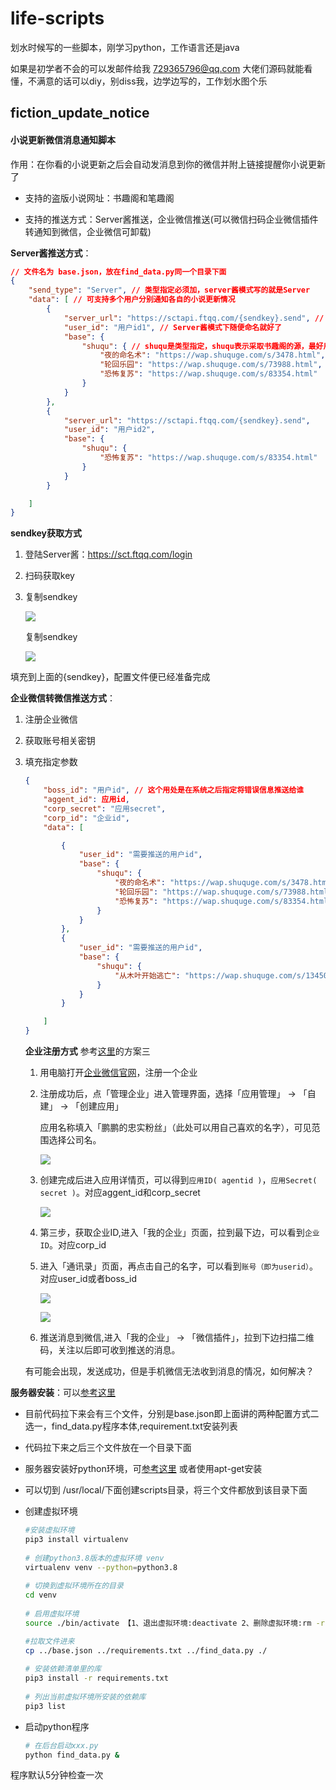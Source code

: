 # life-scripts
划水时候写的一些脚本，刚学习python，工作语言还是java

如果是初学者不会的可以发邮件给我 729365796@qq.com 大佬们源码就能看懂，不满意的话可以diy，别diss我，边学边写的，工作划水图个乐

## fiction_update_notice

#### 小说更新微信消息通知脚本

作用：在你看的小说更新之后会自动发消息到你的微信并附上链接提醒你小说更新了

+ 支持的盗版小说网址：书趣阁和笔趣阁

+ 支持的推送方式：Server酱推送，企业微信推送(可以微信扫码企业微信插件转通知到微信，企业微信可卸载)

**Server酱推送方式**：

```json
// 文件名为 base.json，放在find_data.py同一个目录下面
{
    "send_type": "Server", // 类型指定必须加，server酱模式写的就是Server
    "data": [ // 可支持多个用户分别通知各自的小说更新情况
        {
            "server_url": "https://sctapi.ftqq.com/{sendkey}.send", // Server酱上获取的sendkey填充进去就行
            "user_id": "用户id1", // Server酱模式下随便命名就好了
            "base": {
                "shuqu": { // shuqu是类型指定，shuqu表示采取书趣阁的源，最好用这个，换源的话 需要自己修改
                    "夜的命名术": "https://wap.shuquge.com/s/3478.html", // 对应小说名字以及小说的首页url
                    "轮回乐园": "https://wap.shuquge.com/s/73988.html",
                    "恐怖复苏": "https://wap.shuquge.com/s/83354.html"
                }
            }
        },
        {
            "server_url": "https://sctapi.ftqq.com/{sendkey}.send",
            "user_id": "用户id2",
            "base": {
                "shuqu": {
                    "恐怖复苏": "https://wap.shuquge.com/s/83354.html"
                }
            }
        }

    ]
}
```

**sendkey获取方式**

1. 登陆Server酱：https://sct.ftqq.com/login

2. 扫码获取key

3. 复制sendkey

   ![](http://bubble.seahubn.cn/mk/server2.jpg)

   复制sendkey
   
   ![](http://bubble.seahubn.cn/mk/server1.jpg)
   
   

填充到上面的{sendkey}，配置文件便已经准备完成

**企业微信转微信推送方式**：

1. 注册企业微信

2. 获取账号相关密钥

3. 填充指定参数

   ```json
   {
       "boss_id": "用户id", // 这个用处是在系统之后指定将错误信息推送给谁
       "aggent_id": 应用id,
       "corp_secret": "应用secret",
       "corp_id": "企业id", 
       "data": [
   
           {
               "user_id": "需要推送的用户id",
               "base": {
                   "shuqu": {
                       "夜的命名术": "https://wap.shuquge.com/s/3478.html",
                       "轮回乐园": "https://wap.shuquge.com/s/73988.html",
                       "恐怖复苏": "https://wap.shuquge.com/s/83354.html"
                   }
               }
           },
           {
               "user_id": "需要推送的用户id",
               "base": {
                   "shuqu": {
                       "从木叶开始逃亡": "https://wap.shuquge.com/s/134509.html"
                   }
               }
           }
   
       ]
   }
   ```

   **企业注册方式**   参考[这里](https://blog.csdn.net/qq_29300341/article/details/115560813)的方案三

   1. 用电脑打开[企业微信官网](https://work.weixin.qq.com/)，注册一个企业

   2. 注册成功后，点「管理企业」进入管理界面，选择「应用管理」 → 「自建」 → 「创建应用」

      应用名称填入「鹏鹏的忠实粉丝」（此处可以用自己喜欢的名字），可见范围选择公司名。

      ![](http://bubble.seahubn.cn/mk/qywx1.png)
   
   3. 创建完成后进入应用详情页，可以得到`应用ID( agentid )`，`应用Secret( secret )`。对应aggent_id和corp_secret
   
      ![](http://bubble.seahubn.cn/mk/qywx2.png)
   
   4. 第三步，获取企业ID,进入「我的企业」页面，拉到最下边，可以看到`企业ID`。对应corp_id
   
   5. 进入「通讯录」页面，再点击自己的名字，可以看到`账号（即为userid）`。对应user_id或者boss_id
   
      ![](http://bubble.seahubn.cn/mk/qywx3.png)
   
      ![](http://bubble.seahubn.cn/mk/qywx4.png)
   
   6. 推送消息到微信,进入「我的企业」 → 「微信插件」，拉到下边扫描二维码，关注以后即可收到推送的消息。
   
     有可能会出现，发送成功，但是手机微信无法收到消息的情况，如何解决？

**服务器安装**：可以[参考这里](https://blog.csdn.net/qq_36441027/article/details/111182378)

+ 目前代码拉下来会有三个文件，分别是base.json即上面讲的两种配置方式二选一，find_data.py程序本体,requirement.txt安装列表

+ 代码拉下来之后三个文件放在一个目录下面

+ 服务器安装好python环境，可[参考这里](https://cloud.tencent.com/developer/article/1693084) 或者使用apt-get安装

+ 可以切到 /usr/local/下面创建scripts目录，将三个文件都放到该目录下面

+ 创建虚拟环境

  ```bash
  #安装虚拟环境
  pip3 install virtualenv
   
  # 创建python3.8版本的虚拟环境 venv
  virtualenv venv --python=python3.8
   
  # 切换到虚拟环境所在的目录
  cd venv
   
  # 启用虚拟环境
  source ./bin/activate 【1、退出虚拟环境:deactivate 2、删除虚拟环境:rm -r venv】
  
  #拉取文件进来
  cp ../base.json ../requirements.txt ../find_data.py ./
   
  # 安装依赖清单里的库
  pip3 install -r requirements.txt
   
  # 列出当前虚拟环境所安装的依赖库
  pip3 list
  ```

+ 启动python程序

  ```bash
  # 在后台启动xxx.py
  python find_data.py &
  ```

程序默认5分钟检查一次
